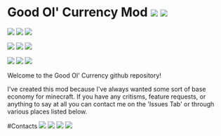 # Good Ol' Currency Mod [![](http://cf.way2muchnoise.eu/full_254346_downloads.svg)](https://minecraft.curseforge.com/projects/good-ol-currency) [![](http://cf.way2muchnoise.eu/versions/MC%20Versions_254346_all.svg)](https://minecraft.curseforge.com/projects/good-ol-currency)
[![](https://img.shields.io/badge/1.12.0/1/2-release-green.svg)](https://minecraft.curseforge.com/projects/good-ol-currency/files)
[![](https://img.shields.io/badge/Latest%20Version-1.2.5-blue.svg)](https://minecraft.curseforge.com/projects/good-ol-currency/files)
[![](https://img.shields.io/badge/Supported-Fully-brightgreen.svg)](https://minecraft.curseforge.com/projects/good-ol-currency/files)

[![](https://img.shields.io/badge/1.11.2-release-green.svg)](https://minecraft.curseforge.com/projects/good-ol-currency/files)
[![](https://img.shields.io/badge/Latest%20Version-1.2.2-blue.svg)](https://minecraft.curseforge.com/projects/good-ol-currency/files)
[![](https://img.shields.io/badge/Supported-Bugfixes-yellow.svg)](https://minecraft.curseforge.com/projects/good-ol-currency/files)

[![](https://img.shields.io/badge/1.10.2-release-green.svg)](https://minecraft.curseforge.com/projects/good-ol-currency/files)
[![](https://img.shields.io/badge/Latest%20Version-1.2.2-blue.svg)](https://minecraft.curseforge.com/projects/good-ol-currency/files)
[![](https://img.shields.io/badge/Supported-Bugfixes-yellow.svg)](https://minecraft.curseforge.com/projects/good-ol-currency/files)

Welcome to the Good Ol' Currency github repository!

I've created this mod because I've always wanted some sort of base economy for minecraft. If you have any critisms, feature requests, or anything to say at all you can contact me on the 'Issues Tab' or through various places listed below.



#Contacts
[![](https://img.shields.io/badge/CurseForge-Beardlessbrady-F26122.svg)](https://minecraft.curseforge.com/members/BeardlessBrady)
[![](https://img.shields.io/badge/Discord-Beardlessbrady%232909-7289DA.svg)](https://discordapp.com/)
[![](https://img.shields.io/badge/Twitter-__Beardlessbrady-1DA1F2.svg)](https://twitter.com/_BeardlessBrady)
[![](https://img.shields.io/badge/-Patreon-orange.svg)](https://www.patreon.com/BeardlessBrady)
